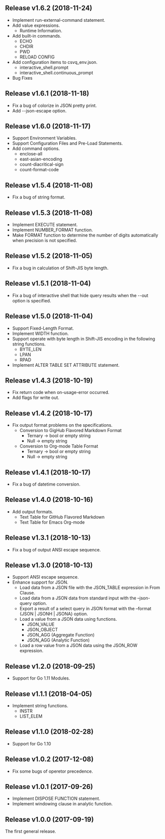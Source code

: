 ## Release v1.6.2 (2018-11-24)

- Implement run-external-command statement.
- Add value expressions.
  - Runtime Information.
- Add built-in commands.
  - ECHO
  - CHDIR
  - PWD
  - RELOAD CONFIG
- Add configuration items to csvq_env.json.
  - interactive_shell.prompt
  - interactive_shell.continuous_prompt
- Bug Fixes

## Release v1.6.1 (2018-11-18)

- Fix a bug of colorize in JSON pretty print.
- Add --json-escape option.

## Release v1.6.0 (2018-11-17)

- Support Environment Variables.
- Support Configuration Files and Pre-Load Statements.
- Add command options.
  - enclose-all
  - east-asian-encoding
  - count-diacritical-sign
  - count-format-code

## Release v1.5.4 (2018-11-08)

- Fix a bug of string format.

## Release v1.5.3 (2018-11-08)

- Implement EXECUTE statement.
- Implement NUMBER_FORMAT function.
- Make FORMAT function to determine the number of digits automatically when precision is not specified.

## Release v1.5.2 (2018-11-05)

- Fix a bug in calculation of Shift-JIS byte length.

## Release v1.5.1 (2018-11-04)

- Fix a bug of interactive shell that hide query results when the --out option is specified.

## Release v1.5.0 (2018-11-04)

- Support Fixed-Length Format.
- Implement WIDTH function.
- Support operate with byte length in Shift-JIS encoding in the following string functions.
  - BYTE_LEN
  - LPAN
  - RPAD
- Implement ALTER TABLE SET ATTRIBUTE statement.


## Release v1.4.3 (2018-10-19)

- Fix return code when on-usage-error occurred.
- Add flags for write out.

## Release v1.4.2 (2018-10-17)

- Fix output format problems on the specifications.
  - Conversion to GigHub Flavored Markdown Format
    - Ternary -> bool or empty string
    - Null -> empty string
  - Conversion to Org-mode Table Format
    - Ternary -> bool or empty string
    - Null -> empty string

## Release v1.4.1 (2018-10-17)

- Fix a bug of datetime conversion.

## Release v1.4.0 (2018-10-16)

- Add output formats.
  - Text Table for GitHub Flavored Markdown
  - Text Table for Emacs Org-mode

## Release v1.3.1 (2018-10-13)

- Fix a bug of output ANSI escape sequence.

## Release v1.3.0 (2018-10-13)

- Support ANSI escape sequence.
- Enhance support for JSON.
  - Load data from a JSON file with the JSON_TABLE expression in From Clause.
  - Load data from a JSON data from standard input with the –json-query option.
  - Export a result of a select query in JSON format with the –format {JSON | JSONH | JSONA} option.
  - Load a value from a JSON data using functions.
    - JSON_VALUE
    - JSON_OBJECT
    - JSON_AGG (Aggregate Function)
    - JSON_AGG (Analytic Function)
  - Load a row value from a JSON data using the JSON_ROW expression.

## Release v1.2.0 (2018-09-25)

- Support for Go 1.11 Modules.

## Release v1.1.1 (2018-04-05)

- Implement string functions.
  - INSTR
  - LIST_ELEM

## Release v1.1.0 (2018-02-28)

- Support for Go 1.10

## Release v1.0.2 (2017-12-08)

- Fix some bugs of operetor precedence.

## Release v1.0.1 (2017-09-26)

- Implement DISPOSE FUNCTION statement.
- Implement windowing clause in analytic function.

## Release v1.0.0 (2017-09-19)

The first general release. 